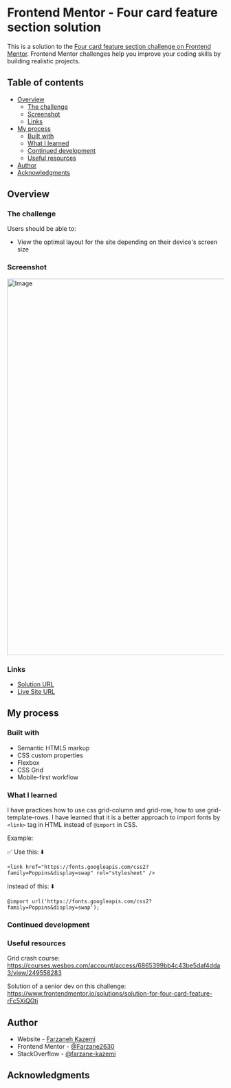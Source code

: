# Frontend Mentor - Four card feature section solution

This is a solution to the [Four card feature section challenge on Frontend Mentor](https://www.frontendmentor.io/challenges/four-card-feature-section-weK1eFYK). Frontend Mentor challenges help you improve your coding skills by building realistic projects. 

## Table of contents

- [Overview](#overview)
  - [The challenge](#the-challenge)
  - [Screenshot](#screenshot)
  - [Links](#links)
- [My process](#my-process)
  - [Built with](#built-with)
  - [What I learned](#what-i-learned)
  - [Continued development](#continued-development)
  - [Useful resources](#useful-resources)
- [Author](#author)
- [Acknowledgments](#acknowledgments)


## Overview

### The challenge

Users should be able to:

- View the optimal layout for the site depending on their device's screen size

### Screenshot

<img width="793" height="874" alt="Image" src="https://github.com/user-attachments/assets/f53aa127-f6df-43b8-bf67-f62d567347fc" />

### Links

- [Solution URL](https://www.frontendmentor.io/solutions/frontend-mentor-projects-social-links-WxRR6w7WRl)
- [Live Site URL](https://frontend-mentor-projects-four-cards.vercel.app/)

## My process

### Built with

- Semantic HTML5 markup
- CSS custom properties
- Flexbox
- CSS Grid
- Mobile-first workflow

### What I learned
I have practices how to use css grid-column and grid-row, how to use grid-template-rows.
I have learned that it is a better approach to import fonts by ```<link>``` tag in HTML instead of ```@import``` in CSS.

Example: 

✅️ Use this: ⬇️ 
```
<link href="https://fonts.googleapis.com/css2?family=Poppins&display=swap" rel="stylesheet" />
```
instead of this: ⬇️
```
@import url('https://fonts.googleapis.com/css2?family=Poppins&display=swap');
```

### Continued development

### Useful resources
Grid crash course:
https://courses.wesbos.com/account/access/6865399bb4c43be5daf4dda3/view/249558283

Solution of a senior dev on this challenge:
https://www.frontendmentor.io/solutions/solution-for-four-card-feature-rFc5XiQGtj
## Author

- Website - [Farzaneh Kazemi](https://verdant-bienenstitch-220a6d.netlify.app/)
- Frontend Mentor - [@Farzane2630](https://www.frontendmentor.io/profile/Farzane2630)
- StackOverflow - [@farzane-kazemi](https://stackoverflow.com/users/19888516/farzane-kazemi)

## Acknowledgments
